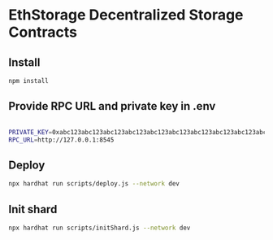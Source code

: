 # EthStorage Decentralized Storage Contracts

## Install
```sh
npm install
```
## Provide RPC URL and private key in .env
```sh

PRIVATE_KEY=0xabc123abc123abc123abc123abc123abc123abc123abc123abc123abc123abc1
RPC_URL=http://127.0.0.1:8545
```
## Deploy
```sh
npx hardhat run scripts/deploy.js --network dev
```
## Init shard
```sh
npx hardhat run scripts/initShard.js --network dev
``` 
